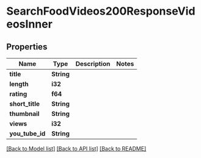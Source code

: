 # SearchFoodVideos200ResponseVideosInner

## Properties

Name | Type | Description | Notes
------------ | ------------- | ------------- | -------------
**title** | **String** |  | 
**length** | **i32** |  | 
**rating** | **f64** |  | 
**short_title** | **String** |  | 
**thumbnail** | **String** |  | 
**views** | **i32** |  | 
**you_tube_id** | **String** |  | 

[[Back to Model list]](../README.md#documentation-for-models) [[Back to API list]](../README.md#documentation-for-api-endpoints) [[Back to README]](../README.md)


